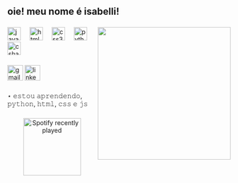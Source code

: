 <h2 align="left">oie! meu nome é isabelli!</h2>

###

<img align="right" height="300" src="https://64.media.tumblr.com/4838640a23b50bf6ac09ad5c7e27060d/tumblr_inline_n25dvdMbDm1qhwjx8.gif"  />

###

<div align="left">
  <img src="https://cdn.jsdelivr.net/gh/devicons/devicon/icons/javascript/javascript-original.svg" height="30" alt="javascript logo"  />
  <img width="12" />
  <img src="https://cdn.jsdelivr.net/gh/devicons/devicon/icons/html5/html5-original.svg" height="30" alt="html5 logo"  />
  <img width="12" />
  <img src="https://cdn.jsdelivr.net/gh/devicons/devicon/icons/css3/css3-original.svg" height="30" alt="css3 logo"  />
  <img width="12" />
  <img src="https://cdn.jsdelivr.net/gh/devicons/devicon/icons/python/python-original.svg" height="30" alt="python logo"  />
  <img width="12" />
  <img src="https://cdn.jsdelivr.net/gh/devicons/devicon/icons/csharp/csharp-original.svg" height="30" alt="csharp logo"  />
</div>

###

<div align="left">
  <img src="https://img.shields.io/static/v1?message=Gmail&logo=gmail&label=&color=D14836&logoColor=white&labelColor=&style=for-the-badge" height="35" alt="gmail logo"  />
  <img src="https://img.shields.io/static/v1?message=LinkedIn&logo=linkedin&label=&color=0077B5&logoColor=white&labelColor=&style=for-the-badge" height="35" alt="linkedin logo"  />
</div>

###

<p align="left">⋆ 𝚎𝚜𝚝𝚘𝚞 𝚊𝚙𝚛𝚎𝚗𝚍𝚎𝚗𝚍𝚘, 𝚙𝚢𝚝𝚑𝚘𝚗, 𝚑𝚝𝚖𝚕, 𝚌𝚜𝚜 𝚎 𝚓𝚜</p>

###

<div align="center">
  <a href="https://open.spotify.com/user/31v24stnlnagvkiwnmkla3vfxkk4">
    <img src="https://spotify-recently-played-readme.vercel.app/api?user=31v24stnlnagvkiwnmkla3vfxkk4&count=2" height="130" alt="Spotify recently played"  />
  </a>
</div>

###
